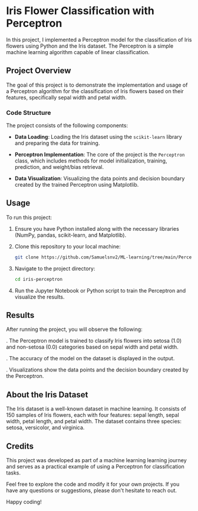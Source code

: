 # Iris Flower Classification with Perceptron

In this project, I implemented a Perceptron model for the classification of Iris flowers using Python and the Iris dataset. The Perceptron is a simple machine learning algorithm capable of linear classification.

## Project Overview

The goal of this project is to demonstrate the implementation and usage of a Perceptron algorithm for the classification of Iris flowers based on their features, specifically sepal width and petal width.

### Code Structure

The project consists of the following components:

- **Data Loading**: Loading the Iris dataset using the `scikit-learn` library and preparing the data for training.

- **Perceptron Implementation**: The core of the project is the `Perceptron` class, which includes methods for model initialization, training, prediction, and weight/bias retrieval.

- **Data Visualization**: Visualizing the data points and decision boundary created by the trained Perceptron using Matplotlib.

## Usage

To run this project:

1. Ensure you have Python installed along with the necessary libraries (NumPy, pandas, scikit-learn, and Matplotlib).

2. Clone this repository to your local machine:

   ```bash
   git clone https://github.com/Samuelsnv2/ML-learning/tree/main/Perceptron
   ```

3. Navigate to the project directory:

    ```bash
    cd iris-perceptron
    ```

4. Run the Jupyter Notebook or Python script to train the Perceptron and visualize the results.

## Results
After running the project, you will observe the following:

. The Perceptron model is trained to classify Iris flowers into setosa (1.0) and non-setosa (0.0) categories based on sepal width and petal width.

. The accuracy of the model on the dataset is displayed in the output.

. Visualizations show the data points and the decision boundary created by the Perceptron.

## About the Iris Dataset
The Iris dataset is a well-known dataset in machine learning. It consists of 150 samples of Iris flowers, each with four features: sepal length, sepal width, petal length, and petal width. The dataset contains three species: setosa, versicolor, and virginica.

## Credits
This project was developed as part of a machine learning learning journey and serves as a practical example of using a Perceptron for classification tasks.

Feel free to explore the code and modify it for your own projects. If you have any questions or suggestions, please don't hesitate to reach out.

Happy coding!
